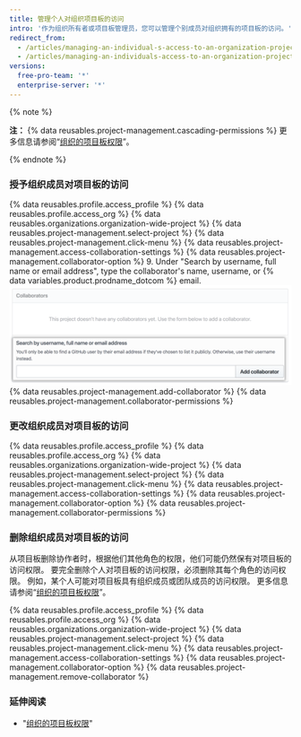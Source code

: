 ```yaml
---
title: 管理个人对组织项目板的访问
intro: '作为组织所有者或项目板管理员，您可以管理个别成员对组织拥有的项目板的访问。'
redirect_from:
  - /articles/managing-an-individual-s-access-to-an-organization-project-board
  - /articles/managing-an-individuals-access-to-an-organization-project-board
versions:
  free-pro-team: '*'
  enterprise-server: '*'
---
```


{% note %}

**注：** {% data reusables.project-management.cascading-permissions %} 更多信息请参阅“[组织的项目板权限](/articles/project-board-permissions-for-an-organization)”。

{% endnote %}

### 授予组织成员对项目板的访问

{% data reusables.profile.access_profile %}
{% data reusables.profile.access_org %}
{% data reusables.organizations.organization-wide-project %}
{% data reusables.project-management.select-project %}
{% data reusables.project-management.click-menu %}
{% data reusables.project-management.access-collaboration-settings %}
{% data reusables.project-management.collaborator-option %}
9. Under "Search by username, full name or email address", type the collaborator's name, username, or
{% data variables.product.prodname_dotcom %} email.
   ![在搜索字段中输入了 Octocat 用户名的协作者部分](/assets/images/help/projects/org-project-collaborators-find-name.png)
{% data reusables.project-management.add-collaborator %}
{% data reusables.project-management.collaborator-permissions %}

### 更改组织成员对项目板的访问

{% data reusables.profile.access_profile %}
{% data reusables.profile.access_org %}
{% data reusables.organizations.organization-wide-project %}
{% data reusables.project-management.select-project %}
{% data reusables.project-management.click-menu %}
{% data reusables.project-management.access-collaboration-settings %}
{% data reusables.project-management.collaborator-option %}
{% data reusables.project-management.collaborator-permissions %}

### 删除组织成员对项目板的访问

从项目板删除协作者时，根据他们其他角色的权限，他们可能仍然保有对项目板的访问权限。 要完全删除个人对项目板的访问权限，必须删除其每个角色的访问权限。 例如，某个人可能对项目板具有组织成员或团队成员的访问权限。 更多信息请参阅“[组织的项目板权限](/articles/project-board-permissions-for-an-organization)”。

{% data reusables.profile.access_profile %}
{% data reusables.profile.access_org %}
{% data reusables.organizations.organization-wide-project %}
{% data reusables.project-management.select-project %}
{% data reusables.project-management.click-menu %}
{% data reusables.project-management.access-collaboration-settings %}
{% data reusables.project-management.collaborator-option %}
{% data reusables.project-management.remove-collaborator %}

### 延伸阅读

- "[组织的项目板权限](/articles/project-board-permissions-for-an-organization)"
